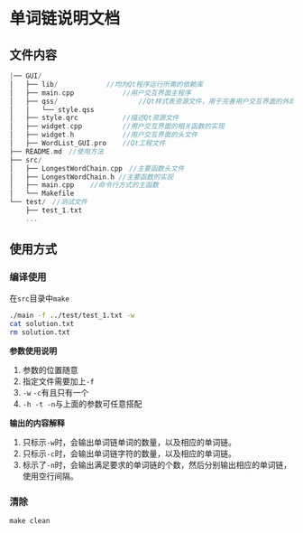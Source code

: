 # 单词链说明文档

## 文件内容

```c
|── GUI/
│   ├── lib/			//均为Qt程序运行所需的依赖库
│   ├── main.cpp			//用户交互界面主程序
│   ├── qss/					//Qt样式表资源文件，用于完善用户交互界面的外观
│   │   └── style.qss
│   ├── style.qrc			//描述Qt资源文件
│   ├── widget.cpp			//用户交互界面的相关函数的实现
│   ├── widget.h			//用户交互界面的头文件
│   ├── WordList_GUI.pro	//Qt工程文件
├── README.md　//使用方法
├── src/
│   ├── LongestWordChain.cpp　//主要函数头文件
│   ├── LongestWordChain.h //主要函数的实现
│   ├── main.cpp	//命令行方式的主函数
│   └── Makefile	
└── test/　//测试文件
    ├── test_1.txt 
    ...
```

## 使用方式

### 编译使用

在`src`目录中`make`

```bash
./main -f ../test/test_1.txt -w 
cat solution.txt
rm solution.txt
```

**参数使用说明**

1. 参数的位置随意
2. 指定文件需要加上`-f`
3. `-w`   `-c`有且只有一个
4. `-h -t -n`与上面的参数可任意搭配

**输出的内容解释**

1. 只标示`-w`时，会输出单词链单词的数量，以及相应的单词链。
2. 只标示`-c`时，会输出单词链字符的数量，以及相应的单词链。
3. 标示了`-n`时，会输出满足要求的单词链的个数，然后分别输出相应的单词链，使用空行间隔。

### 清除

`make clean`